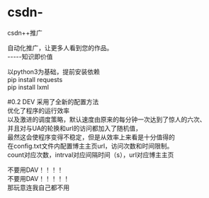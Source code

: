 # csdn-
csdn++推广

自动化推广，让更多人看到您的作品。\
                             -----知识即价值


以python3为基础，提前安装依赖\
pip install requests\
pip install lxml

#0.2 DEV 采用了全新的配置方法\
优化了程序的运行效率\
以及激进的调度策略，默认速度由原来的每分钟一次达到了惊人的六次、\
并且对与UA的轮换和url的访问都加入了随机值，\
最然这会使程序变得不稳定，但是从效率上来看是十分值得的\
在config.txt文件内配置博主主页url，访问次数和时间限制。\
count对应次数，intrval对应间隔时间（s），url对应博主主页

不要用DAV！！！！\
不要用DAV！！！！！\
那玩意连我自己都不用

